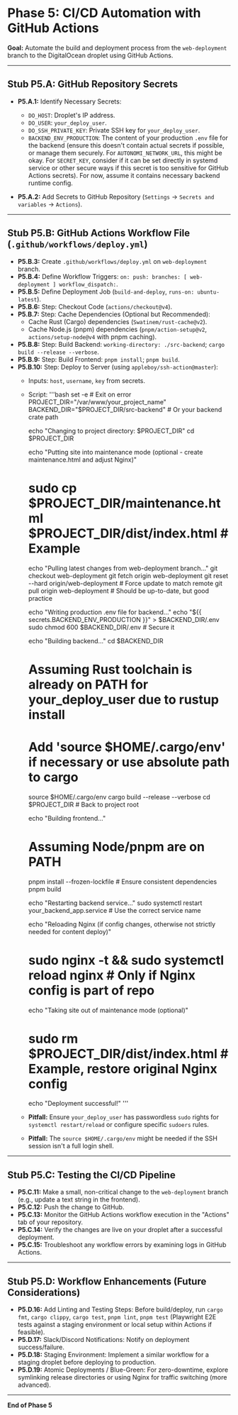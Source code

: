 # Phase 5: CI/CD Automation with GitHub Actions

**Goal:** Automate the build and deployment process from the `web-deployment` branch to the DigitalOcean droplet using GitHub Actions.

---
## Stub P5.A: GitHub Repository Secrets

*   **P5.A.1:** Identify Necessary Secrets:
    *   `DO_HOST`: Droplet's IP address.
    *   `DO_USER`: `your_deploy_user`.
    *   `DO_SSH_PRIVATE_KEY`: Private SSH key for `your_deploy_user`.
    *   `BACKEND_ENV_PRODUCTION`: The content of your production `.env` file for the backend (ensure this doesn't contain actual secrets if possible, or manage them securely. For `AUTONOMI_NETWORK_URL`, this might be okay. For `SECRET_KEY`, consider if it can be set directly in systemd service or other secure ways if this secret is too sensitive for GitHub Actions secrets). For now, assume it contains necessary backend runtime config.

*   **P5.A.2:** Add Secrets to GitHub Repository (`Settings` -> `Secrets and variables` -> `Actions`).

---
## Stub P5.B: GitHub Actions Workflow File (`.github/workflows/deploy.yml`)

*   **P5.B.3:** Create `.github/workflows/deploy.yml` on `web-deployment` branch.
*   **P5.B.4:** Define Workflow Triggers: `on: push: branches: [ web-deployment ] workflow_dispatch:`.
*   **P5.B.5:** Define Deployment Job (`build-and-deploy`, `runs-on: ubuntu-latest`).
*   **P5.B.6:** Step: Checkout Code (`actions/checkout@v4`).
*   **P5.B.7:** Step: Cache Dependencies (Optional but Recommended):
    *   Cache Rust (Cargo) dependencies (`Swatinem/rust-cache@v2`).
    *   Cache Node.js (pnpm) dependencies (`pnpm/action-setup@v2`, `actions/setup-node@v4` with pnpm caching).
*   **P5.B.8:** Step: Build Backend: `working-directory: ./src-backend`; `cargo build --release --verbose`.
*   **P5.B.9:** Step: Build Frontend: `pnpm install`; `pnpm build`.
*   **P5.B.10:** Step: Deploy to Server (using `appleboy/ssh-action@master`):
    *   Inputs: `host`, `username`, `key` from secrets.
    *   Script:
        '''bash
        set -e # Exit on error
        PROJECT_DIR="/var/www/your_project_name"
        BACKEND_DIR="$PROJECT_DIR/src-backend" # Or your backend crate path

        echo "Changing to project directory: $PROJECT_DIR"
        cd $PROJECT_DIR

        echo "Putting site into maintenance mode (optional - create maintenance.html and adjust Nginx)"
        # sudo cp $PROJECT_DIR/maintenance.html $PROJECT_DIR/dist/index.html # Example

        echo "Pulling latest changes from web-deployment branch..."
        git checkout web-deployment
        git fetch origin web-deployment
        git reset --hard origin/web-deployment # Force update to match remote
        git pull origin web-deployment # Should be up-to-date, but good practice

        echo "Writing production .env file for backend..."
        echo "${{ secrets.BACKEND_ENV_PRODUCTION }}" > $BACKEND_DIR/.env
        sudo chmod 600 $BACKEND_DIR/.env # Secure it

        echo "Building backend..."
        cd $BACKEND_DIR
        # Assuming Rust toolchain is already on PATH for your_deploy_user due to rustup install
        # Add 'source $HOME/.cargo/env' if necessary or use absolute path to cargo
        source $HOME/.cargo/env 
        cargo build --release --verbose
        cd $PROJECT_DIR # Back to project root

        echo "Building frontend..."
        # Assuming Node/pnpm are on PATH
        pnpm install --frozen-lockfile # Ensure consistent dependencies
        pnpm build

        echo "Restarting backend service..."
        sudo systemctl restart your_backend_app.service # Use the correct service name

        echo "Reloading Nginx (if config changes, otherwise not strictly needed for content deploy)"
        # sudo nginx -t && sudo systemctl reload nginx # Only if Nginx config is part of repo

        echo "Taking site out of maintenance mode (optional)"
        # sudo rm $PROJECT_DIR/dist/index.html # Example, restore original Nginx config

        echo "Deployment successful!"
        '''
    *   **Pitfall:** Ensure `your_deploy_user` has passwordless `sudo` rights for `systemctl restart/reload` or configure specific `sudoers` rules.
    *   **Pitfall:** The `source $HOME/.cargo/env` might be needed if the SSH session isn't a full login shell.

---
## Stub P5.C: Testing the CI/CD Pipeline

*   **P5.C.11:** Make a small, non-critical change to the `web-deployment` branch (e.g., update a text string in the frontend).
*   **P5.C.12:** Push the change to GitHub.
*   **P5.C.13:** Monitor the GitHub Actions workflow execution in the "Actions" tab of your repository.
*   **P5.C.14:** Verify the changes are live on your droplet after a successful deployment.
*   **P5.C.15:** Troubleshoot any workflow errors by examining logs in GitHub Actions.

---
## Stub P5.D: Workflow Enhancements (Future Considerations)

*   **P5.D.16:** Add Linting and Testing Steps: Before build/deploy, run `cargo fmt`, `cargo clippy`, `cargo test`, `pnpm lint`, `pnpm test` (Playwright E2E tests against a staging environment or local setup within Actions if feasible).
*   **P5.D.17:** Slack/Discord Notifications: Notify on deployment success/failure.
*   **P5.D.18:** Staging Environment: Implement a similar workflow for a staging droplet before deploying to production.
*   **P5.D.19:** Atomic Deployments / Blue-Green: For zero-downtime, explore symlinking release directories or using Nginx for traffic switching (more advanced).

---
**End of Phase 5** 